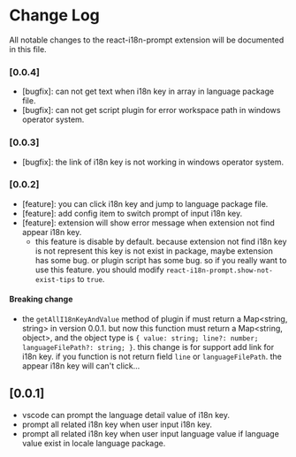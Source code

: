 # Change Log

All notable changes to the react-i18n-prompt extension will be documented in this file.

### [0.0.4]

- [bugfix]: can not get text when i18n key in array in language package file.
- [bugfix]: can not get script plugin for error workspace path in windows operator system.

### [0.0.3]

- [bugfix]: the link of i18n key is not working in windows operator system.

### [0.0.2]

- [feature]: you can click i18n key and jump to language package file.
- [feature]: add config item to switch prompt of input i18n key.
- [feature]: extension will show error message when extension not find appear i18n key.
  - this feature is disable by default. because extension not find i18n key is not represent this key is not exist in package, maybe extension has some bug. or plugin script has some bug. so if you really want to use this feature. you should modify `react-i18n-prompt.show-not-exist-tips` to `true`.

#### Breaking change

- the `getAllI18nKeyAndValue` method of plugin if must return a Map<string, string> in version 0.0.1. but now this function must return a Map<string, object>, and the object type is `{ value: string; line?: number; languageFilePath?: string; }`. this change is for support add link for i18n key. if you function is not return field `line` or `languageFilePath`. the appear i18n key will can't click...

## [0.0.1]

- vscode can prompt the language detail value of i18n key.
- prompt all related i18n key when user input i18n key.
- prompt all related i18n key when user input language value if language value exist in locale language package.
